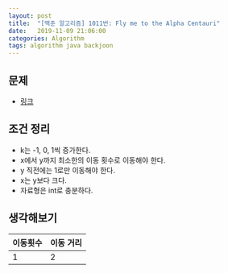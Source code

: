 ```yaml
---
layout: post
title:  "[백준 알고리즘] 1011번: Fly me to the Alpha Centauri"
date:   2019-11-09 21:06:00
categories: Algorithm
tags: algorithm java backjoon
---
```


## 문제
- [링크](https://www.acmicpc.net/problem/1011)

## 조건 정리
- k는 -1, 0, 1씩 증가한다.
- x에서 y까지 최소한의 이동 횟수로 이동해야 한다.
- y 직전에는 1로만 이동해야 한다.
- x는 y보다 크다.
- 자료형은 int로 충분하다.

## 생각해보기
이동횟수 | 이동 거리
---- | ----
1 | 2

